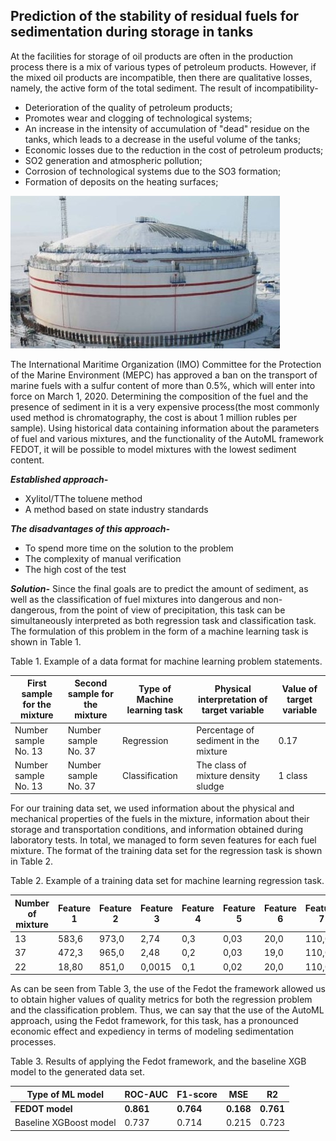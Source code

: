 ## Prediction of the stability of residual fuels for sedimentation during storage in tanks

At the facilities for storage of oil products are often in the production process there is a mix of various types of petroleum products. However, if the mixed oil products are incompatible, then there are qualitative losses, namely, the active form of the total sediment. The result of incompatibility-
* Deterioration of the quality of petroleum products;
* Promotes wear and clogging of technological systems;
* An increase in the intensity of accumulation of "dead" residue on the tanks, which leads to a decrease in the useful volume of the tanks;
* Economic losses due to the reduction in the cost of petroleum products;
* SO2 generation and atmospheric pollution;
* Corrosion of technological systems due to the SO3 formation;
* Formation of deposits on the heating surfaces;

<img src="img_oil_chemistry/fig_1.jpg" alt="drawing" width="431"/>

The International Maritime Organization (IMO) Committee for the Protection of the Marine Environment (MEPC) has approved a ban on the transport of marine fuels with a sulfur content of more than 0.5%, which will enter into force on March 1, 2020. Determining the composition of the fuel and the presence of sediment in it is a very expensive process(the most commonly used method is chromatography, the cost is about 1 million rubles per sample).
Using historical data containing information about the parameters of fuel and various mixtures, and the functionality of the AutoML framework FEDOT, it will be possible to model mixtures with the lowest sediment content.

**_Established approach-_**
* Xylitol/TThe toluene method
* A method based on state industry standards

**_The disadvantages of this approach-_**
* To spend more time on the solution to the problem
* The complexity of manual verification
* The high cost of the test

**_Solution-_**
Since the final goals are to predict the amount of sediment, 
as well as the classification of fuel mixtures into dangerous and non-dangerous, from the point of view of precipitation, 
this task can be simultaneously interpreted as both regression task and classification task. The formulation of this problem in the form of a machine learning task is shown in Table 1.

Table 1. Example of a data format for machine learning problem statements.

| First sample for the mixture     | Second sample for the mixture    | Type of Machine learning task   | Physical interpretation of target variable    | Value of target variable |
|----------------------------------|----------------------------------|---------------------------------|-----------------------------------------------|--------------------------|
|       Number sample No. 13       |       Number sample No. 37       |           Regression            |     Percentage of sediment in the mixture     |          0.17            |
|       Number sample No. 13       |       Number sample No. 37       |          Classification         |      The class of mixture density sludge      |        1 class           |

For our training data set, we used information
about the physical and mechanical properties 
of the fuels in the mixture, information 
about their storage and transportation conditions, 
and information obtained during laboratory tests. 
In total, we managed to form seven features for each fuel mixture. The format of the training data set  for the regression task is shown in Table 2.

Table 2. Example of a training data set for machine learning regression task.

| Number of mixture |   Feature 1  |   Feature 2  |   Feature 3   |  Feature 4 |  Feature 5  |  Feature 6  |   Feature 7  |
|-------------------|--------------|--------------|---------------|------------|-------------|-------------|--------------|
|         13        |     583,6    |     973,0    |      2,74     |     0,3    |     0,03    |     20,0    |     110,0    |
|         37        |     472,3    |     965,0    |      2,48     |     0,2    |     0,03    |     19,0    |     110,0    |
|         22        |     18,80    |     851,0    |     0,0015    |     0,1    |     0,02    |     20,0    |     110,0    |

As can be seen from Table 3, the use of the Fedot 
the framework allowed us to obtain higher values of quality 
metrics for both the regression problem and the classification problem. 
Thus, we can say that the use of the AutoML approach, using the
Fedot framework, for this task, has a pronounced economic 
effect and expediency in terms of modeling sedimentation processes.

Table 3. Results of applying the Fedot framework, and the baseline XGB model to the generated data set.

|  Type of ML model     | ROC-AUC | F1-score | MSE   | R2    |
|-----------------------|---------|----------|-------|-------|
| **FEDOT model** | **0.861**   | **0.764**    | **0.168** | **0.761** |
|   Baseline XGBoost model  | 0.737   | 0.714    | 0.215 | 0.723 |
